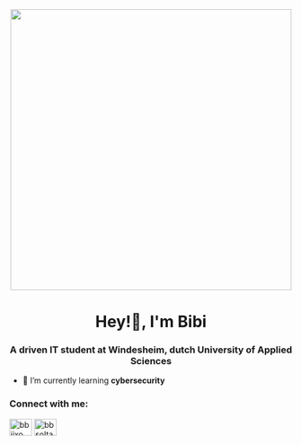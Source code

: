   <div align="center">
  <a href="https://github.com/emsoltana">
    <img src="![96251e36ce717d55f4c61a081ab9180a](https://github.com/user-attachments/assets/e1646b53-7c47-4e08-bdd3-77545f8c172d)" width="500">

  </a>
</div>
<h1 align="center">Hey!👋, I'm Bibi</h1>
<h3 align="center">A driven IT student at Windesheim, dutch University of Applied Sciences</h3>

- 🌱 I’m currently learning **cybersecurity**

<h3 align="left">Connect with me:</h3>
<p align="left">
<a href="https://twitter.com/bbiixo" target="blank"><img align="center" src="https://raw.githubusercontent.com/rahuldkjain/github-profile-readme-generator/master/src/images/icons/Social/twitter.svg" alt="bbiixo" height="30" width="40" /></a>
<a href="https://linkedin.com/in/bbsoltana" target="blank"><img align="center" src="https://raw.githubusercontent.com/rahuldkjain/github-profile-readme-generator/master/src/images/icons/Social/linked-in-alt.svg" alt="bbsoltana" height="30" width="40" /></a>
</p>
